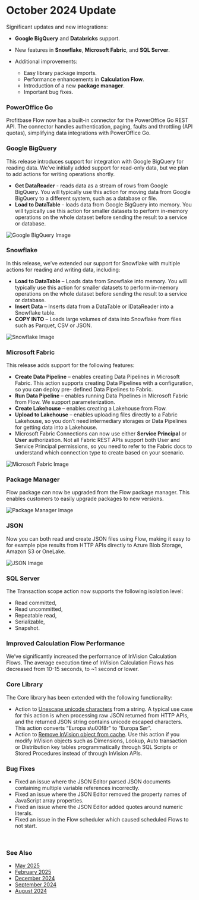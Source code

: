 # October 2024 Update

Significant updates and new integrations:
  - **Google BigQuery** and **Databricks** support.
  - New features in **Snowflake**, **Microsoft Fabric**, and **SQL Server**.

- Additional improvements:
  - Easy library package imports.
  - Performance enhancements in **Calculation Flow**.
  - Introduction of a new **package manager**.
  - Important bug fixes.




### PowerOffice Go
Profitbase Flow now has a built-in connector for the PowerOffice Go REST API. The connector handles authentication, paging, faults and throttling (API quotas), simplifying data integrations with PowerOffice Go.



### Google BigQuery
This release introduces support for integration with Google BigQuery for reading data. We’ve initially added support for read-only data, but we plan to add actions for writing operations shortly.

- **Get DataReader** - reads data as a stream of rows from Google BigQuery. You will typically use this action for moving data from Google BigQuery to a different system, such as a database or file.
- **Load to DataTable** - loads data from Google BigQuery into memory. You will typically use this action for smaller datasets to perform in-memory operations on the whole dataset before sending the result to a service or database.

![Google BigQuery Image](https://profitbasedocs.blob.core.windows.net/flowimages/changeLogOct1.png)



### Snowflake
In this release, we’ve extended our support for Snowflake with multiple actions for reading and writing data, including:

- **Load to DataTable** – Loads data from Snowflake into memory. You will typically use this action for smaller datasets to perform in-memory operations on the whole dataset before sending the result to a service or database.
- **Insert Data** – Inserts data from a DataTable or IDataReader into a Snowflake table.
- **COPY INTO** – Loads large volumes of data into Snowflake from files such as Parquet, CSV or JSON.

![Snowflake Image](https://profitbasedocs.blob.core.windows.net/flowimages/changeLogOct2.png)



### Microsoft Fabric
This release adds support for the following features:

- **Create Data Pipeline** – enables creating Data Pipelines in Microsoft Fabric. This action supports creating Data Pipelines with a configuration, so you can deploy pre- defined Data Pipelines to Fabric.
- **Run Data Pipeline** – enables running Data Pipelines in Microsoft Fabric from Flow. We support parameterization.
- **Create Lakehouse** – enables creating a Lakehouse from Flow.
- **Upload to Lakehouse** – enables uploading files directly to a Fabric Lakehouse, so you don’t need intermediary storages or Data Pipelines for getting data into a Lakehouse.
- Microsoft Fabric Connections can now use either **Service Principal** or **User** authorization. Not all Fabric REST APIs support both User and Service Principal permissions, so you need to refer to the Fabric docs to understand which connection type to create based on your scenario.

![Microsoft Fabric Image](https://profitbasedocs.blob.core.windows.net/flowimages/changeLogOct3.png)



### Package Manager
Flow package can now be upgraded from the Flow package manager. This enables customers to easily upgrade packages to new versions.

![Package Manager Image](https://profitbasedocs.blob.core.windows.net/flowimages/changeLogOct4.png)



### JSON
Now you can both read and create JSON files using Flow, making it easy to for example pipe results from HTTP APIs directly to Azure Blob Storage, Amazon S3 or OneLake.

![JSON Image](https://profitbasedocs.blob.core.windows.net/flowimages/changeLogOct5.png)



### SQL Server
The Transaction scope action now supports the following isolation level:

- Read committed,
- Read uncommitted,
- Repeatable read,
- Serializable,
- Snapshot.



### Improved Calculation Flow Performance
We’ve significantly increased the performance of InVision Calculation Flows. The average execution time of InVision Calculation Flows has decreased from 10-15 seconds, to ~1 second or lower.



### Core Library
The Core library has been extended with the following functionality:

- Action to [Unescape unicode characters](../actions/built-in/unescape-unicode-characters.md) from a string. A typical use case for this action is when processing raw JSON returned from HTTP APIs, and the returned JSON string contains unicode escaped characters. This action converts “Europa s\u00f8r” to “Europa Sør”.
- Action to [Remove InVision object from cache](../actions/built-in/remove-invision-object-from-cache.md). Use this action if you modify InVision objects such as Dimensions, Lookup, Auto transaction or Distribution key tables programmatically through SQL Scripts or Stored Procedures instead of through InVision APIs.



### Bug Fixes
- Fixed an issue where the JSON Editor parsed JSON documents containing multiple variable references incorrectly.
- Fixed an issue where the JSON Editor removed the property names of JavaScript array properties.
- Fixed an issue where the JSON Editor added quotes around numeric literals.
- Fixed an issue in the Flow scheduler which caused scheduled Flows to not start.


<br/>

### See Also

- [May 2025](changelog25_may.md)
- [February 2025](changelog25_february.md)
- [December 2024](changelog24_december.md)
- [September 2024](changelog24_september.md)
- [August 2024](changelog24_august.md)
